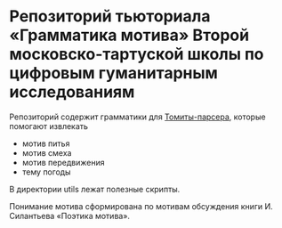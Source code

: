 # Репозиторий тьюториала «Грамматика мотива» Второй московско-тартуской школы по цифровым гуманитарным исследованиям

Репозиторий содержит грамматики для [Томиты-парсера](https://tech.yandex.ru/tomita/), которые помогают извлекать

* мотив питья
* мотив смеха
* мотив передвижения
* тему погоды

В директории utils лежат полезные скрипты.

Понимание мотива сформирована по мотивам обсуждения книги И. Силантьева «Поэтика мотива».
